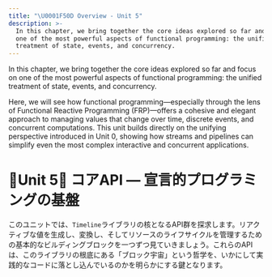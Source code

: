 ```yaml
---
title: "\U0001F50D Overview - Unit 5"
description: >-
  In this chapter, we bring together the core ideas explored so far and focus on
  one of the most powerful aspects of functional programming: the unified
  treatment of state, events, and concurrency.
---
```

In this chapter, we bring together the core ideas explored so far and focus on one of the most powerful aspects of functional programming: the unified treatment of state, events, and concurrency.

Here, we will see how functional programming—especially through the lens of Functional Reactive Programming (FRP)—offers a cohesive and elegant approach to managing values that change over time, discrete events, and concurrent computations. This unit builds directly on the unifying perspective introduced in Unit 0, showing how streams and pipelines can simplify even the most complex interactive and concurrent applications.

# 🔷Unit 5🔷 コアAPI — 宣言的プログラミングの基盤

このユニットでは、`Timeline`ライブラリの核となるAPI群を探求します。リアクティブな値を生成し、変換し、そしてリソースのライフサイクルを管理するための基本的なビルディングブロックを一つずつ見ていきましょう。これらのAPIは、このライブラリの根底にある「ブロック宇宙」という哲学を、いかにして実践的なコードに落とし込んでいるのかを明らかにする鍵となります。
